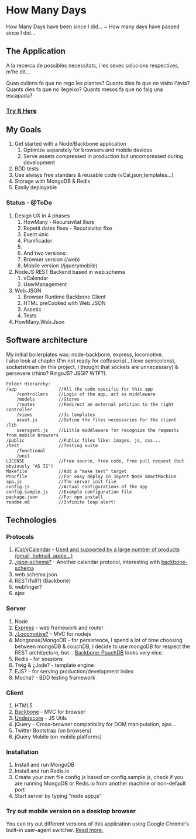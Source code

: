 # How Many Days #
How Many Days have been since I did... ~ How many days have passed since I did...

## The Application ##
A la recerca de possibles necessitats,
 i les seves solucions respectives, m'he dit...

Quan cullons fa que no rego les plantes?
Quants dies fa que no visito l'àvia?
Quants dies fa que no llegeixo?
Quants mesos fa que no faig una escapada?

### [Try It Here](http://www.cat/) ###

## My Goals ##
1. Get started with a Node/Backbone application
    1. Optimize separately for browsers and mobile devices
	2. Serve assets compressed in production but uncompressed during development
2. BDD tests
3. Use always free standars & reusable code (vCal,json,templates...)
4. Storage with MongoDB & Redis
5. Easily deployable

### Status - @ToDo ###
1. Design UX in 4 phases
	1. HowMany - Recursivitat lliure
	2. Repetit dates fixes - Recursivitat fixe
	3. Event únic
	4. Planificador
	0. 
	0. And two versions:
	1. Browser version (/web)
	2. Mobile version (/jquerymobile)
2. NodeJS REST Backend based in web.schema
	1. vCalendar
	2. UserManagement
3. Web.JSON
	1. Browser Runtime Backbone Client
	2. HTML preCooked with Web.JSON
	3. Assetic
	4. Tests
4. HowMany.Web.Json

## Software architecture ##
My initial boilerplates was: node-backbone, express, locomotive.  
I also look at chaplin (I'm not ready for coffescript...I love semicolons), socketstream (in this project, I thought that sockets are unnecessary) & persevere (rhino? RingoJS? JSGI? WTF?).
```
Folder Hierarchy:
/app				//All the code specific for this app
    /controllers	//Logic of the app, act as middleware
    /models			//Stores
    /routes			//Redirect an external petition to the right controller
    /views			//Js templates
	asset.js		//Define the files necessaries for the client
/lib
	useragent.js	//Little middleware for recognize the requests from mobile browsers
/public				//Public files like: images, js, css...
/test				//Testing suite
    /functional
    /unit
LICENSE				//Free source, free code, free pull request (but obviously "AS IS")
Makefile			//Add a "make test" target
Procfile			//For easy deploy in Joyent Node SmartMachine
app.js				//The server init file
config.js			//Actual configurations of the app
config.sample.js	//Example configuration file
package.json		//For npm install
readme.md			//Infinite loop alert!
```

## Technologies ##
### Protocols ###
1. [iCal/vCalendar](http://tools.ietf.org/html/rfc5545) - [Used and supported by a large number of products (gmail, hotmail, apple...)](http://en.wikipedia.org/wiki/ICalendar)
2. [¿json-schema?](http://json-schema.org/calendar) - Another calendar protocol, interesting with [backbone-schema](https://github.com/salsita/backbone-schema)
3. web.schema.json
3. REST(full?) (Backbone)
4. webfinger?
5. ajax

### Server ###
1. Node
2. [Express](http://expressjs.com/api.html) - web framework and router
3. [¿Locomotive?](http://locomotivejs.org/guide) - MVC for nodejs
4. Mongoose/MongoDB - for persistence, I spend a lot of time choosing between mongoDB & couchDB, I decide to use mongoDB for respect the REST architecture, but... [Backbone-PouchDB](http://jo.github.io/backbone-pouch) looks very nice.
5. Redis - for sessions
6. Twig & ¿Jade?  - template engine
7. EJS? - for serving production/development index
8. Mocha? - BDD testing framework

### Client ###
1. HTML5
2. [Backbone](https://github.com/documentcloud/backbone) - MVC for browser
4. [Underscore](https://github.com/documentcloud/underscore) - JS Utils
3. jQuery - Cross-browser compatibility for DOM manipulation, ajax...
5. Twitter Bootstrap (on browsers)
6. jQuery Mobile (on mobile platforms)


### Installation ###
1. Install and run MongoDB
2. Install and run Redis.io
3. Create your own file config.js based on config.sample.js, check if you are running MongoDB or Redis.io from another machine or non-default port
4. Start server by typing "node app.js"

### Try out mobile version on a desktop browser ###
You can try out different versions of this application using Google Chrome's built-in user-agent switcher. [Read more.](http://www.learnwithnirab.com/2012/01/how-to-use-google-chromes-built-in-user.html)
